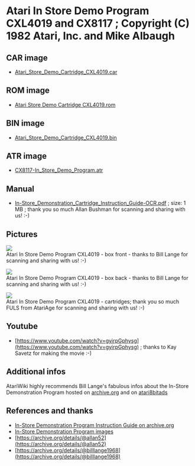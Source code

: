 # Atari In Store Demo Program CXL4019 and CX8117 ; Copyright (C) 1982 Atari, Inc. and Mike Albaugh  
  
## CAR image  
- [Atari_Store_Demo_Cartridge_CXL4019.car](attachments/Atari_Store_Demo_Cartridge_CXL4019.car)  
  
## ROM image  
- [Atari Store Demo Cartridge CXL4019.rom](attachments/In-Store_Demonstration_Program_Cartridge.rom)  
  
## BIN image  
- [Atari_Store_Demo_Cartridge_CXL4019.bin](attachments/Atari_Store_Demo_Cartridge_CXL4019.bin)  
  
## ATR image  
- [CX8117-In_Store_Demo_Program.atr](attachments/CX8117-In_Store_Demo_Program.atr)  
  
## Manual  
- [In-Store_Demonstration_Cartridge_Instruction_Guide-OCR.pdf](attachments/In-Store_Demonstration_Cartridge_Instruction_Guide-OCR.pdf) ; size: 1 MB ; thank you so much Allan Bushman for scanning and sharing with us! :-)  
  
## Pictures  
![](attachments/atari-instore-demo-box-front_.jpg)  
Atari In Store Demo Program CXL4019 - box front - thanks to Bill Lange for scanning and sharing with us! :-)  
  
![](attachments/atari-instore-demo-box-back_.jpg)  
Atari In Store Demo Program CXL4019 - box back - thanks to Bill Lange for scanning and sharing with us! :-)  
  
![](attachments/CXL4019-2.jpg)  
Atari In Store Demo Program CXL4019 - cartridges; thank you so much FULS from AtariAge for scanning and sharing with us! :-)  
  
## Youtube  
- [https://www.youtube.com/watch?v=gyirpGphysg](https://www.youtube.com/watch?v=gyirpGphysg) ; thanks to Kay Savetz for making the movie :-)  
  
## Additional infos  
AtariWiki highly recommends Bill Lange's fabulous infos about the In-Store Demonstration Program hosted on [archive.org](https://archive.org/details/InStoreDemonstrationCartridgeInstructionGuide_201709) and on [atari8bitads](http://atari8bitads.blogspot.de/2017/09/in-store-demonstration-program.html)  
  
## References and thanks  
- [In-Store Demonstration Program Instruction Guide on archive.org](https://archive.org/details/InStoreDemonstrationCartridgeInstructionGuide)  
- [In-Store Demonstration Program images](https://archive.org/details/atari-instore-demo-box-back)  
- [https://archive.org/details/@allan52](https://archive.org/details/@allan52)  
- [https://archive.org/details/@billlange1968](https://archive.org/details/@billlange1968)  
